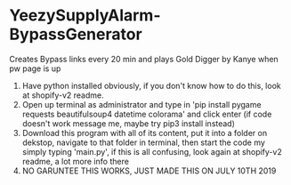 # YeezySupplyAlarm-BypassGenerator
Creates Bypass links every 20 min and plays Gold Digger by Kanye when pw page is up


1. Have python installed obviously, if you don't know how to do this, look at shopify-v2 readme.
2. Open up terminal as administrator and type in 'pip install pygame requests beautifulsoup4 datetime colorama' and click enter (if code doesn't work message me, maybe try pip3 install instead)
3. Download this program with all of its content, put it into a folder on dekstop, navigate to that folder in terminal, then start the code my simply typing 'main.py', if this is all confusing, look again at shopify-v2 readme, a lot more info there
4. NO GARUNTEE THIS WORKS, JUST MADE THIS ON JULY 10TH 2019
